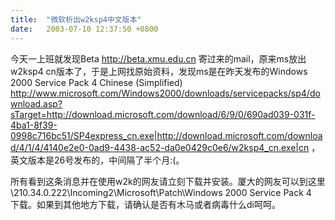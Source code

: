 ```yaml
---
title:  "微软析出w2ksp4中文版本"
date:   2003-07-10 12:37:50 +0800
---
```


今天一上班就发现Beta http://beta.xmu.edu.cn 寄过来的mail，原来ms放出w2ksp4 cn版本了，于是上网找原始资料，发现ms是在昨天发布的Windows 2000 Service Pack 4 Chinese (Simplified)  http://www.microsoft.com/Windows2000/downloads/servicepacks/sp4/download.asp?sTarget=http://download.microsoft.com/download/6/9/0/690ad039-031f-4ba1-8f39-0998c716bc51/SP4express_cn.exe|http://download.microsoft.com/download/4/1/4/4140e2e0-0ad9-4438-ac52-da0e0429c0e6/w2ksp4_cn.exe|cn ，英文版本是26号发布的，中间隔了半个月:(。  

所有看到这条消息并在使用w2k的网友请立刻下载并安装。厦大的网友可以到这里  
\\210.34.0.222\Incoming2\Microsoft\Patch\Windows 2000 Service Pack 4  
下载。如果到其他地方下载，请确认是否有木马或者病毒什么di呵呵。  

